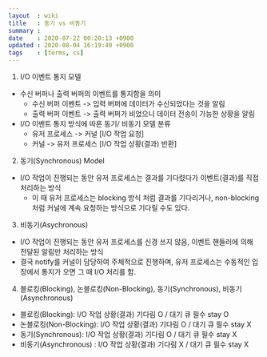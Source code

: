 ```yaml
---
layout  : wiki
title   : 동기 vs 비동기
summary : 
date    : 2020-07-22 00:20:13 +0900
updated : 2020-08-04 16:19:40 +0900
tags    : [terms, cs]
---
```


1. I/O 이벤트 통지 모델
  * 수신 버퍼나 출력 버퍼의 이벤트를 통지함을 의미
    - 수신 버퍼 이벤트 -> 입력 버퍼에 데이터가 수신되었다는 것을 알림
    - 출력 버퍼 이벤트 -> 출력 버퍼가 비었으니 데이터 전송이 가능한 상황을 알림
  * I/O 이벤트 통지 방식에 따른 동기/ 비동기 모델 분류
    - 유저 프로세스 -> 커널 [I/O 작업 요청]
    - 커널 -> 유저 프로세스 [I/O 작업 상황(결과) 반환]

2. 동기(Synchronous) Model
  * I/O 작업이 진행되는 동안 유저 프로세스는 결과를 기다렸다가 이벤트(결과)를 직접 처리하는 방식
    - 이 때 유저 프로세스는 blocking 방식 처럼 결과를 기다리거나, non-blocking처럼 커널에 계속 요청하는 방식으로 기다릴 수도 있다.

3. 비동기(Asychronous)
  * I/O 작업이 진행되는 동안 유저 프로세스를 신경 쓰지 않음, 이벤트 핸들러에 의해 전달된 알림만 처리하는 방식
  * 결국 notify를 커널이 담당하여 주체적으로 진행하며, 유저 프로세스는 수동적인 입장에서 통지가 오면 그 때 I/O 처리를 함.

4. 블로킹(Blocking), 논블로킹(Non-Blocking), 동기(Synchronous), 비동기(Asynchronous)
  * 블로킹(Blocking): I/O 작업 상황(결과) 기다림 O / 대기 큐 필수 stay O
  * 논블로킹(Non-Blocking): I/O 작업 상황(결과) 기다림 O / 대기 큐 필수 stay X
  * 동기(Synchronous): I/O 작업 상황(결과) 기다림 O / 대기 큐 필수 stay X
  * 비동기(Asynchronous) : I/O 작업 상황(결과) 기다림 X / 대기 큐 필수 stay X
